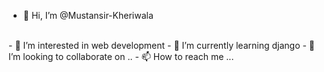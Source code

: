 - 👋 Hi, I’m @Mustansir-Kheriwala
<br>
- 👀 I’m interested in web development
- 🌱 I’m currently learning django
- 💞️ I’m looking to collaborate on ..
- 📫 How to reach me ...

<!---
Mustansir-Kheriwala/Mustansir-Kheriwala is a ✨ special ✨ repository because its `README.md` (this file) appears on your GitHub profile.
You can click the Preview link to take a look at your changes
--->
